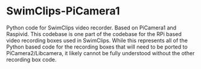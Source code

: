 # SwimClips-PiCamera1
Python code for SwimClips video recorder. Based on PiCamera1 and Raspivid. This codebase is one part of the codebase for the RPi based video recording boxes used in SwimClips. While this represents all of the Python based code for the recording boxes that will need to be ported to PiCamera2/Libcamera, it likely cannot be fully understood without the other recording box code.
